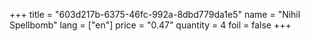 +++
title = "603d217b-6375-46fc-992a-8dbd779da1e5"
name = "Nihil Spellbomb"
lang = ["en"]
price = "0.47"
quantity = 4
foil = false
+++
